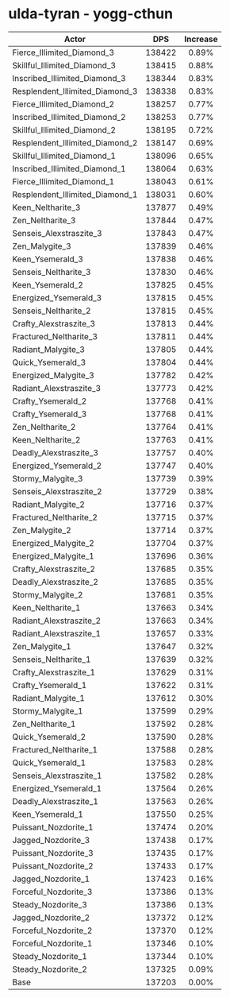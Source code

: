 # ulda-tyran - yogg-cthun
| Actor | DPS | Increase |
|---|:---:|:---:|
|Fierce_Illimited_Diamond_3|138422|0.89%|
|Skillful_Illimited_Diamond_3|138415|0.88%|
|Inscribed_Illimited_Diamond_3|138344|0.83%|
|Resplendent_Illimited_Diamond_3|138338|0.83%|
|Fierce_Illimited_Diamond_2|138257|0.77%|
|Inscribed_Illimited_Diamond_2|138253|0.77%|
|Skillful_Illimited_Diamond_2|138195|0.72%|
|Resplendent_Illimited_Diamond_2|138147|0.69%|
|Skillful_Illimited_Diamond_1|138096|0.65%|
|Inscribed_Illimited_Diamond_1|138064|0.63%|
|Fierce_Illimited_Diamond_1|138043|0.61%|
|Resplendent_Illimited_Diamond_1|138031|0.60%|
|Keen_Neltharite_3|137877|0.49%|
|Zen_Neltharite_3|137844|0.47%|
|Senseis_Alexstraszite_3|137843|0.47%|
|Zen_Malygite_3|137839|0.46%|
|Keen_Ysemerald_3|137838|0.46%|
|Senseis_Neltharite_3|137830|0.46%|
|Keen_Ysemerald_2|137825|0.45%|
|Energized_Ysemerald_3|137815|0.45%|
|Senseis_Neltharite_2|137815|0.45%|
|Crafty_Alexstraszite_3|137813|0.44%|
|Fractured_Neltharite_3|137811|0.44%|
|Radiant_Malygite_3|137805|0.44%|
|Quick_Ysemerald_3|137804|0.44%|
|Energized_Malygite_3|137782|0.42%|
|Radiant_Alexstraszite_3|137773|0.42%|
|Crafty_Ysemerald_2|137768|0.41%|
|Crafty_Ysemerald_3|137768|0.41%|
|Zen_Neltharite_2|137764|0.41%|
|Keen_Neltharite_2|137763|0.41%|
|Deadly_Alexstraszite_3|137757|0.40%|
|Energized_Ysemerald_2|137747|0.40%|
|Stormy_Malygite_3|137739|0.39%|
|Senseis_Alexstraszite_2|137729|0.38%|
|Radiant_Malygite_2|137716|0.37%|
|Fractured_Neltharite_2|137715|0.37%|
|Zen_Malygite_2|137714|0.37%|
|Energized_Malygite_2|137704|0.37%|
|Energized_Malygite_1|137696|0.36%|
|Crafty_Alexstraszite_2|137685|0.35%|
|Deadly_Alexstraszite_2|137685|0.35%|
|Stormy_Malygite_2|137681|0.35%|
|Keen_Neltharite_1|137663|0.34%|
|Radiant_Alexstraszite_2|137663|0.34%|
|Radiant_Alexstraszite_1|137657|0.33%|
|Zen_Malygite_1|137647|0.32%|
|Senseis_Neltharite_1|137639|0.32%|
|Crafty_Alexstraszite_1|137629|0.31%|
|Crafty_Ysemerald_1|137622|0.31%|
|Radiant_Malygite_1|137612|0.30%|
|Stormy_Malygite_1|137599|0.29%|
|Zen_Neltharite_1|137592|0.28%|
|Quick_Ysemerald_2|137590|0.28%|
|Fractured_Neltharite_1|137588|0.28%|
|Quick_Ysemerald_1|137583|0.28%|
|Senseis_Alexstraszite_1|137582|0.28%|
|Energized_Ysemerald_1|137564|0.26%|
|Deadly_Alexstraszite_1|137563|0.26%|
|Keen_Ysemerald_1|137550|0.25%|
|Puissant_Nozdorite_1|137474|0.20%|
|Jagged_Nozdorite_3|137438|0.17%|
|Puissant_Nozdorite_3|137435|0.17%|
|Puissant_Nozdorite_2|137433|0.17%|
|Jagged_Nozdorite_1|137423|0.16%|
|Forceful_Nozdorite_3|137386|0.13%|
|Steady_Nozdorite_3|137386|0.13%|
|Jagged_Nozdorite_2|137372|0.12%|
|Forceful_Nozdorite_2|137370|0.12%|
|Forceful_Nozdorite_1|137346|0.10%|
|Steady_Nozdorite_1|137344|0.10%|
|Steady_Nozdorite_2|137325|0.09%|
|Base|137203|0.00%|
